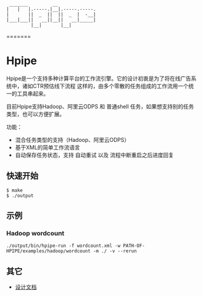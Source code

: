      _______         __
    |   |   |.-----.|__|.-----.-----.
    |       ||  _  ||  ||  _  |  -__|
    |___|___||   __||__||   __|_____|
             |__|       |__|

=======
# Hpipe

Hpipe是一个支持多种计算平台的工作流引擎。它的设计初衷是为了将在线广告系统中，诸如CTR预估线下流程
这样的，由多个零散的任务组成的工作流用一个统一的工具串起来。

目前Hpipe支持Hadoop、阿里云ODPS 和 普通shell 任务，如果想支持别的任务类型，也可以方便扩展。

功能：

* 混合任务类型的支持（Hadoop、阿里云ODPS）
* 基于XML的简单工作流语言
* 自动保存任务状态，支持 自动重试 以及 流程中断重启之后进度回复

## 快速开始

    $ make
    $ ./output

## 示例

### Hadoop wordcount

    ./output/bin/hpipe-run -f wordcount.xml -w PATH-OF-HPIPE/examples/hadoop/wordcount -m ./ -v --rerun

## 其它

* [设计文档](doc/design.md)
